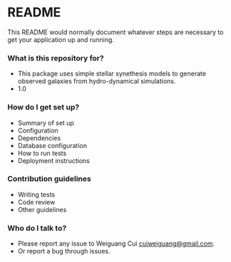 # README #

This README would normally document whatever steps are necessary to get your application up and running.

### What is this repository for? ###

* This package uses simple stellar synethesis models to generate observed galaxies from hydro-dynamical simulations.
* 1.0

### How do I get set up? ###

* Summary of set up
* Configuration
* Dependencies
* Database configuration
* How to run tests
* Deployment instructions

### Contribution guidelines ###

* Writing tests
* Code review
* Other guidelines

### Who do I talk to? ###

* Please report any issue to Weiguang Cui cuiweiguang@gmail.com.
* Or report a bug through issues.